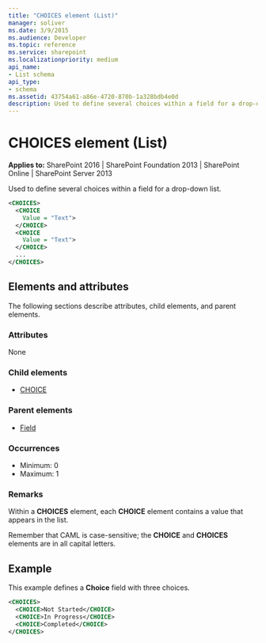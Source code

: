 ```yaml
---
title: "CHOICES element (List)"
manager: soliver
ms.date: 3/9/2015
ms.audience: Developer
ms.topic: reference
ms.service: sharepoint
ms.localizationpriority: medium
api_name:
- List schema
api_type:
- schema
ms.assetid: 43754a61-a86e-4720-870b-1a328bdb4e0d
description: Used to define several choices within a field for a drop-down list.
---
```


# CHOICES element (List)

**Applies to:** SharePoint 2016 | SharePoint Foundation 2013 | SharePoint Online | SharePoint Server 2013
  
Used to define several choices within a field for a drop-down list.
  
```XML
<CHOICES>
  <CHOICE
    Value = "Text">
  </CHOICE>
  <CHOICE
    Value = "Text">
  </CHOICE>
  ...
</CHOICES>
```

## Elements and attributes

The following sections describe attributes, child elements, and parent elements.

### Attributes

None
   
### Child elements

- [CHOICE](choice-element-list.md)
   
### Parent elements

- [Field](field-element-list.md)
   
### Occurrences

- Minimum: 0 
- Maximum: 1 
   
### Remarks

Within a **CHOICES** element, each **CHOICE** element contains a value that appears in the list. 
  
Remember that CAML is case-sensitive; the **CHOICE** and **CHOICES** elements are in all capital letters. 
  
## Example

This example defines a **Choice** field with three choices. 
  
```XML
<CHOICES>
  <CHOICE>Not Started</CHOICE>
  <CHOICE>In Progress</CHOICE>
  <CHOICE>Completed</CHOICE>
</CHOICES>
```

<br/>


